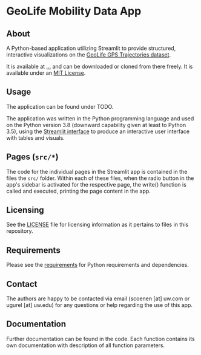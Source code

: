 # GeoLife Mobility Data App

## About

A Python-based application utilizing Streamlit to provide structured, interactive visualizations on the [GeoLife GPS Trajectories dataset](https://www.microsoft.com/en-us/download/details.aspx?id=52367&from=https%3A%2F%2Fresearch.microsoft.com%2Fen-us%2Fdownloads%2Fb16d359d-d164-469e-9fd4-daa38f2b2e13%2F).

It is available at [...](...) and can be downloaded or cloned from there freely. It is available under an [MIT License](LICENSE).

## Usage

The application can be found under TODO.

The application was written in the Python programming language and used on the Python version 3.8 (downward capability given at least to Python 3.5), using the [Streamlit interface](https://streamlit.io/) to produce an interactive user interface with tables and visuals.

## Pages (`src/*`)

The code for the individual pages in the Streamlit app is contained in the files the `src/` folder. Within each of these files, when the radio button in the app's sidebar is activated for the respective page, the write() function is called and executed, printing the page content in the app.

## Licensing

See the [LICENSE](LICENSE) file for licensing information as it pertains to files in this repository.

## Requirements

Please see the [requirements](requirements.txt) for Python requirements and dependencies.

## Contact

The authors are happy to be contacted via email (scoenen [at] uw.com or ugurel [at] uw.edu) for any questions or help regarding the use of this app.

## Documentation

Further documentation can be found in the code. Each function contains its own documentation with description of all function parameters.
